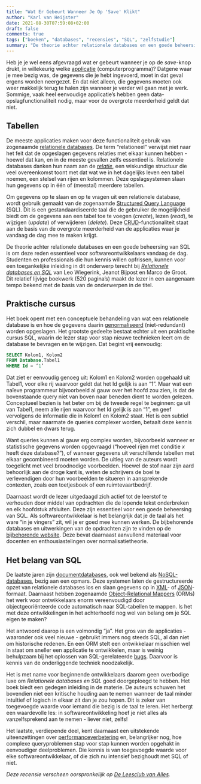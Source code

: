 ```yaml
---
title: "Wat Er Gebeurt Wanneer Je Op 'Save' Klikt"
author: "Karl van Heijster"
date: 2021-08-30T07:59:08+02:00
draft: false
comments: true
tags: ["boeken", "databases", "recensies", "SQL", "zelfstudie"]
summary: "De theorie achter relationele databases en een goede beheersing van SQL is essentieel voor softwareontwikkelaars vandaag de dag. Studenten en professionals die hun kennis willen opfrissen, kunnen voor een toegankelijke inleiding in dit onderwerp terecht bij *Relationele databases en SQL* van Leo Wiegerink, Jeanot Bijpost en Marco de Groot. Dit relatief lijvige boekwerk (520 pagina’s) maakt de lezer in een aangenaam tempo bekend met de basis van de onderwerpen in de titel."
---
```


Heb je je wel eens afgevraagd wat er gebeurt wanneer je op de *save*-knop drukt, in willekeurig welke [applicatie](https://en.wikipedia.org/wiki/Application_software) (computerprogramma)? Datgene waar je mee bezig was, de gegevens die je hebt ingevoerd, moet in dat geval ergens worden neergezet. En dat niet alleen, die gegevens moeten ook weer makkelijk terug te halen zijn wanneer je verder wil gaan met je werk. Sommige, vaak heel eenvoudige applicatie’s hebben geen data-opslagfunctionaliteit nodig, maar voor de overgrote meerderheid geldt dat niet.


## Tabellen


De meeste applicaties maken voor deze functionaliteit gebruik van zogenaamde [relationele databases](https://en.wikipedia.org/wiki/Relational_database). De term “relationeel” verwijst niet naar het feit dat de opgeslagen gegevens relaties met elkaar kunnen hebben - hoewel dat kan, en in de meeste gevallen zelfs essentieel is. Relationele databases danken hun naam aan de [*relatie*](https://en.wikipedia.org/wiki/Finitary_relation), een wiskundige structuur die veel overeenkomst toont met dat wat we in het dagelijks leven een tabel noemen, een stelsel van rijen en kolommen. Deze opslagsystemen slaan hun gegevens op in één of (meestal) meerdere tabellen.


Om gegevens op te slaan en op te vragen uit een relationele database, wordt gebruik gemaakt van de zogenaamde [Structured Query Language](https://en.wikipedia.org/wiki/SQL) (SQL). Dit is een gestandaardiseerde taal die de gebruiker de mogelijkheid biedt om de gegevens aan een tabel toe te voegen (*create*), lezen (*read*), te wijzigen (*update*) of verwijderen (*delete*). Deze [CRUD](https://en.wikipedia.org/wiki/Create,_read,_update_and_delete)-functionaliteit staat aan de basis van de overgrote meerderheid van de applicaties waar je vandaag de dag mee te maken krijgt.


De theorie achter relationele databases en een goede beheersing van SQL is om deze reden essentieel voor softwareontwikkelaars vandaag de dag. Studenten en professionals die hun kennis willen opfrissen, kunnen voor een toegankelijke inleiding in dit onderwerp terecht bij [*Relationele databases en SQL*](https://www.boomhogeronderwijs.nl/zoeken/100-9593_Relationele-databases-en-SQL-4e-druk) van Leo Wiegerink, Jeanot Bijpost en Marco de Groot. Dit relatief lijvige boekwerk (520 pagina’s) maakt de lezer in een aangenaam tempo bekend met de basis van de onderwerpen in de titel.


## Praktische cursus


Het boek opent met een conceptuele behandeling van wat een relationele database is en hoe de gegevens daarin [genormaliseerd](https://en.wikipedia.org/wiki/Canonical_form#Computing) (niet-redundant) worden opgeslagen. Het grootste gedeelte bestaat echter uit een praktische cursus SQL, waarin de lezer stap voor stap nieuwe technieken leert om de database te bevragen en te wijzigen. Dat begint vrij eenvoudig:


```sql
SELECT Kolom1, Kolom2
FROM Database.Tabel1
WHERE Id = ‘1’
```


Dat ziet er eenvoudig genoeg uit: Kolom1 en Kolom2 worden opgehaald uit Tabel1, voor elke rij waarvoor geldt dat het Id gelijk is aan “1”. Maar wat een naïeve programmeur bijvoorbeeld al gauw over het hoofd zou zien, is dat de bovenstaande query niet van boven naar beneden dient te worden gelezen. Conceptueel bezien is het beter om bij de tweede regel te beginnen: ga uit van Tabel1, neem alle rijen waarvoor het Id gelijk is aan “1”, en geef vervolgens de informatie die in Kolom1 en Kolom2 staat. Het is een subtiel verschil, maar naarmate de queries complexer worden, betaalt deze kennis zich dubbel en dwars terug.


Want queries kunnen al gauw erg complex worden, bijvoorbeeld wanneer er statistische gegevens worden opgevraagd (“hoeveel rijen met conditie *x* heeft deze database?”), of wanneer gegevens uit verschillende tabellen met elkaar gecombineerd moeten worden. De uitleg van de auteurs wordt toegelicht met veel broodnodige voorbeelden. Hoewel de stof naar zijn aard behoorlijk aan de droge kant is, weten de schrijvers de boel te verlevendigen door hun voorbeelden te situeren in aansprekende contexten, zoals een toetjesboek of een ruimtevaartbedrijf.


Daarnaast wordt de lezer uitgedaagd zich actief tot de leerstof te verhouden door middel van opdrachten die de lopende tekst onderbreken en elk hoofdstuk afsluiten. Deze zijn essentieel voor een goede beheersing van SQL. Als softwareontwikkelaar is het belangrijk dat je de taal als het ware “in je vingers” zit, wil je er goed mee kunnen werken. De bijbehorende databases en uitwerkingen van de opdrachten zijn te vinden op de [bijbehorende website](https://www.relationeledatabasesensql.nl/). Deze bevat daarnaast aanvullend materiaal voor docenten en enthousiastelingen over normalisatietheorie.


## Het belang van SQL


De laatste jaren zijn [documentdatabases](https://en.wikipedia.org/wiki/Document-oriented_database), ook wel bekend als [NoSQL-databases](https://en.wikipedia.org/wiki/NoSQL), bezig aan een opmars. Deze systemen laten de gestructureerde opzet van relationele databases los en slaan gegevens op in [XML](https://en.wikipedia.org/wiki/XML)- of [JSON](https://en.wikipedia.org/wiki/JSON)-formaat. Daarnaast hebben zogenaamde [Object-Relational Mappers](https://en.wikipedia.org/wiki/Object%E2%80%93relational_mapping) (ORMs) het werk voor ontwikkelaars enorm vereenvoudigd door objectgeoriënteerde code automatisch naar SQL-tabellen te mappen. Is het met deze ontwikkelingen in het achterhoofd nog wel van belang om je SQL eigen te maken?


Het antwoord daarop is een volmondig “ja”. Het gros van de applicaties - waaronder ook veel nieuwe - gebruikt immers nog steeds SQL, al dan niet om historische redenen. En een ORM stelt een ontwikkelaar misschien wel in staat om sneller een applicatie te ontwikkelen, maar is weinig behulpzaam bij het oplossen van SQL-gerelateerde [bugs](https://en.wikipedia.org/wiki/Software_bug). Daarvoor is kennis van de onderliggende techniek noodzakelijk.


Het is met name voor beginnende ontwikkelaars daarom geen overbodige luxe om *Relationele databases en SQL* goed doorgeploegd te hebben. Het boek biedt een gedegen inleiding in de materie. De auteurs schuwen het bovendien niet een kritische houding aan te nemen wanneer de taal minder intuïtief of logisch in elkaar zit dan je zou hopen. Dit is zeker van toegevoegde waarde voor iemand die bezig is de taal te leren. Het herbergt een waardevolle les: in softwareontwikkeling hoef je niet alles als vanzelfsprekend aan te nemen - liever niet, zelfs!


Het laatste, verdiepende deel, kent daarnaast een uitstekende uiteenzettingen over [performanceverbetering](https://en.wikipedia.org/wiki/Software_performance_testing) en, belangrijker nog, hoe complexe queryproblemen stap voor stap kunnen worden opgehakt in eenvoudiger deelproblemen. Die kennis is van toegevoegde waarde voor elke softwareontwikkelaar, of die zich nu intensief bezighoudt met SQL of niet.


*Deze recensie verscheen oorspronkelijk op [De Leesclub van Alles](https://deleesclubvanalles.nl/).*
